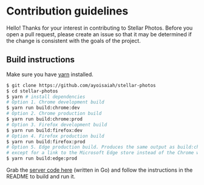 # Contribution guidelines

Hello! Thanks for your interest in contributing to Stellar Photos. Before you open a pull request, please create an issue so that it may be determined if the change is consistent with the goals of the project.

## Build instructions

Make sure you have [yarn](https://yarnpkg.com/en/docs/install) installed.

```bash
$ git clone https://github.com/ayoisaiah/stellar-photos
$ cd stellar-photos
$ yarn # install dependencies
# Option 1. Chrome development build
$ yarn run build:chrome:dev
# Option 2. Chrome production build
$ yarn run build:chrome:prod
# Option 3. Firefox development build
$ yarn run build:firefox:dev
# Option 4. Firefox production build
$ yarn run build:firefox:prod
# Option 5. Edge production build. Produces the same output as build:chrome:prod
# except for a link to the Microsoft Edge store instead of the Chrome web store
$ yarn run build:edge:prod
```

Grab the [server code here](https://github.com/ayoisaiah/stellar-photos-server) (written in Go) and follow the instructions in the README to build and run it.
